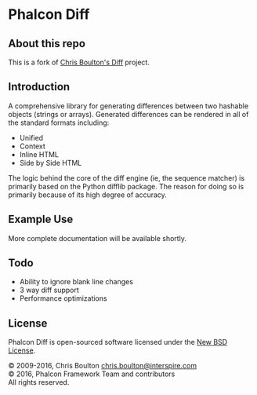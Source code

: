 # Phalcon Diff

## About this repo

This is a fork of [Chris Boulton's Diff][fork] project.

## Introduction

A comprehensive library for generating differences between
two hashable objects (strings or arrays). Generated differences can be
rendered in all of the standard formats including:

 * Unified
 * Context
 * Inline HTML
 * Side by Side HTML

The logic behind the core of the diff engine (ie, the sequence matcher)
is primarily based on the Python difflib package. The reason for doing
so is primarily because of its high degree of accuracy.

## Example Use

More complete documentation will be available shortly.

## Todo

 * Ability to ignore blank line changes
 * 3 way diff support
 * Performance optimizations

## License

Phalcon Diff is open-sourced software licensed under the [New BSD License][license].

© 2009-2016, Chris Boulton <chris.boulton@interspire.com> <br>
© 2016, Phalcon Framework Team and contributors <br>
All rights reserved.

[fork]: https://github.com/chrisboulton/php-diff
[license]: https://github.com/phalcongelist/php-diff/blob/master/docs/LICENSE.txt
